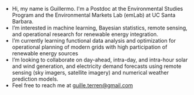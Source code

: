 - Hi, my name is Guillermo. I'm a Postdoc at the Environmental Studies Program and the Environmental Markets Lab (emLab) at UC Santa Barbara.
- I’m interested in machine learning, Bayesian statistics, remote sensing, and operational research for renewable energy integration.
- I’m currently learning functional data analysis and optimization for operational planning of modern grids with high participation of renewable energy sources
- I’m looking to collaborate on day-ahead, intra-day, and intra-hour solar and wind generation, and electricity demand forecasts using remote sensing (sky imagers, satellite imagery) and numerical weather prediction models.
- Feel free to reach me at guille.terren@gmail.com
